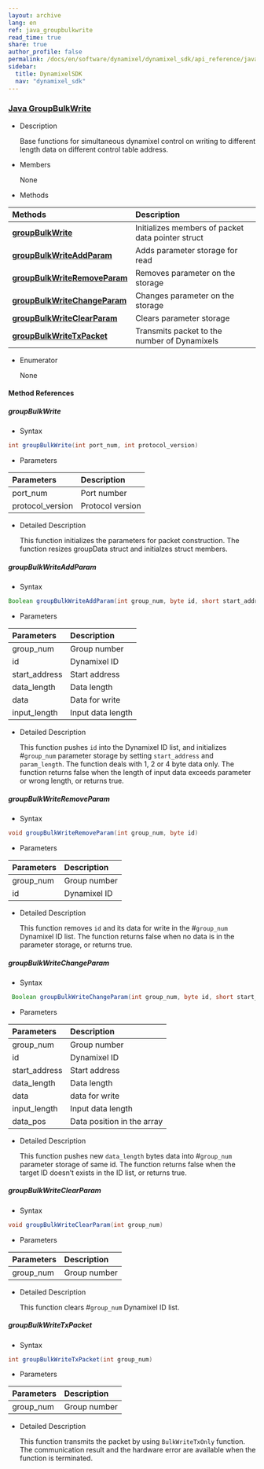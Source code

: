 ```yaml
---
layout: archive
lang: en
ref: java_groupbulkwrite
read_time: true
share: true
author_profile: false
permalink: /docs/en/software/dynamixel/dynamixel_sdk/api_reference/java/java_groupbulkwrite/
sidebar:
  title: DynamixelSDK
  nav: "dynamixel_sdk"
---
```


<div style="counter-reset: h1 6"></div>
<div style="counter-reset: h2 5"></div>
<div style="counter-reset: h3 4"></div>

<!--[dummy Header 1]>
  <h1 id="api-reference"><a href="#api-reference">API Reference</a></h1>
  <h2 id="java"><a href="#java">Java</a></h2>
<![end dummy Header 1]-->

### [Java GroupBulkWrite](#java-groupbulkwrite)

- Description

  Base functions for simultaneous dynamixel control on writing to different length data on different control table address.

- Members

  None


- Methods

| Methods                                                     | Description                                       |
|:------------------------------------------------------------|:--------------------------------------------------|
| **[groupBulkWrite](#groupbulkwrite)**                       | Initializes members of packet data pointer struct |
| **[groupBulkWriteAddParam](#groupbulkwriteaddparam)**       | Adds parameter storage for read                   |
| **[groupBulkWriteRemoveParam](#groupbulkwriteremoveparam)** | Removes parameter on the storage                  |
| **[groupBulkWriteChangeParam](#groupbulkwritechangeparam)** | Changes parameter on the storage                  |
| **[groupBulkWriteClearParam](#groupbulkwriteclearparam)**   | Clears parameter storage                          |
| **[groupBulkWriteTxPacket](#groupbulkwritetxpacket)**       | Transmits packet to the number of Dynamixels      |

- Enumerator

  None

#### Method References

##### groupBulkWrite
- Syntax
``` java
int groupBulkWrite(int port_num, int protocol_version)
```
- Parameters

| Parameters       | Description      |
|:-----------------|:-----------------|
| port_num         | Port number      |
| protocol_version | Protocol version |

- Detailed Description

   This function initializes the parameters for packet construction. The function resizes groupData struct and initialzes struct members.

##### groupBulkWriteAddParam
- Syntax
``` java
Boolean groupBulkWriteAddParam(int group_num, byte id, short start_address, short data_length, int data, short input_length)
```
- Parameters

| Parameters    | Description       |
|:--------------|:------------------|
| group_num     | Group number      |
| id            | Dynamixel ID      |
| start_address | Start address     |
| data_length   | Data length       |
| data          | Data for write    |
| input_length  | Input data length |

- Detailed Description

    This function pushes `id` into the Dynamixel ID list, and initializes #`group_num` parameter storage by setting `start_address` and `param_length`. The function deals with 1, 2 or 4 byte data only. The function returns false when the length of input data exceeds parameter or wrong length, or returns true.   


##### groupBulkWriteRemoveParam
- Syntax
``` java
void groupBulkWriteRemoveParam(int group_num, byte id)
```
- Parameters

| Parameters | Description  |
|:-----------|:-------------|
| group_num  | Group number |
| id         | Dynamixel ID |

- Detailed Description

   This function removes `id` and its data for write in the #`group_num` Dynamixel ID list. The function returns false when no data is in the parameter storage, or returns true.


##### groupBulkWriteChangeParam
- Syntax
``` java
 Boolean groupBulkWriteChangeParam(int group_num, byte id, short start_address, short data_length, int data, short input_length, short data_pos)
```
- Parameters

| Parameters    | Description                |
|:--------------|:---------------------------|
| group_num     | Group number               |
| id            | Dynamixel ID               |
| start_address | Start address              |
| data_length   | Data length                |
| data          | data for write             |
| input_length  | Input data length          |
| data_pos      | Data position in the array |

- Detailed Description

   This function pushes new `data_length` bytes data into #`group_num` parameter storage of same id. The function returns false when the target ID doesn’t exists in the ID list, or returns true.

##### groupBulkWriteClearParam
- Syntax
``` java
void groupBulkWriteClearParam(int group_num)
```
- Parameters

| Parameters | Description  |
|:-----------|:-------------|
| group_num  | Group number |

- Detailed Description

   This function clears #`group_num` Dynamixel ID list.


##### groupBulkWriteTxPacket
- Syntax
``` java
int groupBulkWriteTxPacket(int group_num)
```
- Parameters

| Parameters | Description  |
|:-----------|:-------------|
| group_num  | Group number |

- Detailed Description

   This function transmits the packet by using `BulkWriteTxOnly` function. The communication result and the hardware error are available when the function is terminated.

